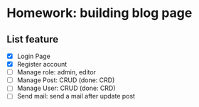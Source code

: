 # Homework: building blog page
## List feature
- [X] Login Page
- [X] Register account
- [ ] Manage role: admin, editor
- [ ] Manage Post: CRUD (done: CRD)
- [ ] Manage User: CRUD (done: CRD)
- [ ] Send mail: send a mail after update post 
